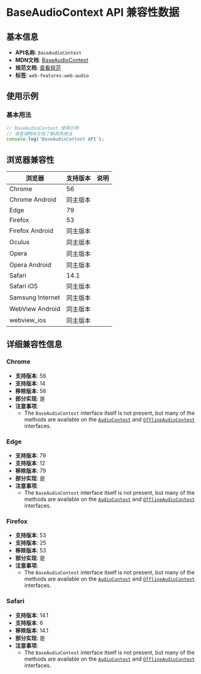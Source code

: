 # BaseAudioContext API 兼容性数据

## 基本信息

- **API名称**: `BaseAudioContext`
- **MDN文档**: [BaseAudioContext](https://developer.mozilla.org/docs/Web/API/BaseAudioContext)
- **规范文档**: [查看规范](https://webaudio.github.io/web-audio-api/#BaseAudioContext)
- **标签**: `web-features:web-audio`

## 使用示例

### 基本用法

```javascript
// BaseAudioContext 使用示例
// 请查阅MDN文档了解具体用法
console.log('BaseAudioContext API');
```

## 浏览器兼容性

| 浏览器 | 支持版本 | 说明 |
|--------|----------|------|
| Chrome | 56 |  |
| Chrome Android | 同主版本 |  |
| Edge | 79 |  |
| Firefox | 53 |  |
| Firefox Android | 同主版本 |  |
| Oculus | 同主版本 |  |
| Opera | 同主版本 |  |
| Opera Android | 同主版本 |  |
| Safari | 14.1 |  |
| Safari iOS | 同主版本 |  |
| Samsung Internet | 同主版本 |  |
| WebView Android | 同主版本 |  |
| webview_ios | 同主版本 |  |

## 详细兼容性信息

### Chrome

- **支持版本**: 56
- **支持版本**: 14
- **移除版本**: 56
- **部分实现**: 是
- **注意事项**:
  - The `BaseAudioContext` interface itself is not present, but many of the methods are available on the [`AudioContext`](https://developer.mozilla.org/docs/Web/API/AudioContext) and [`OfflineAudioContext`](https://developer.mozilla.org/docs/Web/API/OfflineAudioContext) interfaces.

### Edge

- **支持版本**: 79
- **支持版本**: 12
- **移除版本**: 79
- **部分实现**: 是
- **注意事项**:
  - The `BaseAudioContext` interface itself is not present, but many of the methods are available on the [`AudioContext`](https://developer.mozilla.org/docs/Web/API/AudioContext) and [`OfflineAudioContext`](https://developer.mozilla.org/docs/Web/API/OfflineAudioContext) interfaces.

### Firefox

- **支持版本**: 53
- **支持版本**: 25
- **移除版本**: 53
- **部分实现**: 是
- **注意事项**:
  - The `BaseAudioContext` interface itself is not present, but many of the methods are available on the [`AudioContext`](https://developer.mozilla.org/docs/Web/API/AudioContext) and [`OfflineAudioContext`](https://developer.mozilla.org/docs/Web/API/OfflineAudioContext) interfaces.

### Safari

- **支持版本**: 14.1
- **支持版本**: 6
- **移除版本**: 14.1
- **部分实现**: 是
- **注意事项**:
  - The `BaseAudioContext` interface itself is not present, but many of the methods are available on the [`AudioContext`](https://developer.mozilla.org/docs/Web/API/AudioContext) and [`OfflineAudioContext`](https://developer.mozilla.org/docs/Web/API/OfflineAudioContext) interfaces.

